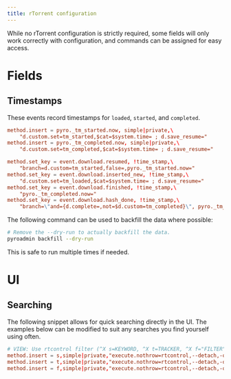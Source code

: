 ```yaml
---
title: rTorrent configuration
---
```


While no rTorrent configuration is strictly required, some fields will only work correctly with configuration, and commands can be assigned for easy access.

# Fields

## Timestamps
These events record timestamps for `loaded`, `started`, and `completed`.
```toml
method.insert = pyro._tm_started.now, simple|private,\
    "d.custom.set=tm_started,$cat=$system.time= ; d.save_resume="
method.insert = pyro._tm_completed.now, simple|private,\
    "d.custom.set=tm_completed,$cat=$system.time= ; d.save_resume="

method.set_key = event.download.resumed, !time_stamp,\
    "branch=d.custom=tm_started,false=,pyro._tm_started.now="
method.set_key = event.download.inserted_new, !time_stamp,\
    "d.custom.set=tm_loaded,$cat=$system.time= ; d.save_resume="
method.set_key = event.download.finished, !time_stamp,\
    "pyro._tm_completed.now="
method.set_key = event.download.hash_done, !time_stamp,\
    "branch=\"and={d.complete=,not=$d.custom=tm_completed}\", pyro._tm_completed.now="
```

The following command can be used to backfill the data where possible:
```bash
# Remove the --dry-run to actually backfill the data.
pyroadmin backfill --dry-run
```
This is safe to run multiple times if needed.

# UI

## Searching

The following snippet allows for quick searching directly in the UI. The examples below can be modified to suit any searches you find yourself using often.

```toml
# VIEW: Use rtcontrol filter (^X s=KEYWORD, ^X t=TRACKER, ^X f="FILTER")
method.insert = s,simple|private,"execute.nothrow=rtcontrol,--detach,-qV,\"$cat=*,$argument.0=,*\""
method.insert = t,simple|private,"execute.nothrow=rtcontrol,--detach,-qV,\"$cat=\\\"alias=\\\",$argument.0=\""
method.insert = f,simple|private,"execute.nothrow=rtcontrol,--detach,-qV,$argument.0="
```
